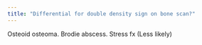 ```yaml
---
title: "Differential for double density sign on bone scan?"
---
```

Osteoid osteoma. Brodie abscess. Stress fx (Less likely)

